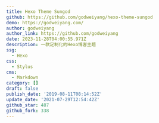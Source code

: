 ```yaml
---
title: Hexo Theme Sungod
github: https://github.com/godweiyang/hexo-theme-sungod
demo: https://godweiyang.com/
author: godweiyang
author_link: https://github.com/godweiyang
date: 2023-11-28T04:00:55.971Z
description: 一款定制化的Hexo博客主题
ssg:
  - Hexo
css:
  - Stylus
cms:
  - Markdown
category: []
draft: false
publish_date: '2019-08-11T08:14:52Z'
update_date: '2021-07-29T12:54:42Z'
github_star: 487
github_fork: 338
---
```

